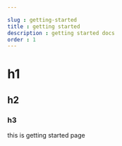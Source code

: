 ```yaml
---

slug : getting-started
title : getting started
description : getting started docs
order : 1
---
```


# h1

## h2

### h3

this is getting started page
